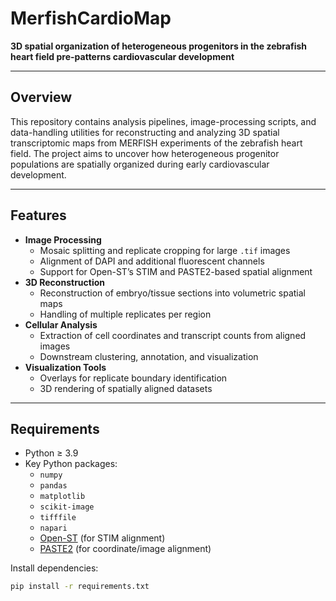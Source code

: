 # MerfishCardioMap

**3D spatial organization of heterogeneous progenitors in the zebrafish heart field pre-patterns cardiovascular development**

---

## Overview
This repository contains analysis pipelines, image-processing scripts, and data-handling utilities for reconstructing and analyzing 3D spatial transcriptomic maps from MERFISH experiments of the zebrafish heart field. The project aims to uncover how heterogeneous progenitor populations are spatially organized during early cardiovascular development.

---

## Features
- **Image Processing**
  - Mosaic splitting and replicate cropping for large `.tif` images
  - Alignment of DAPI and additional fluorescent channels
  - Support for Open-ST’s STIM and PASTE2-based spatial alignment
- **3D Reconstruction**
  - Reconstruction of embryo/tissue sections into volumetric spatial maps
  - Handling of multiple replicates per region
- **Cellular Analysis**
  - Extraction of cell coordinates and transcript counts from aligned images
  - Downstream clustering, annotation, and visualization
- **Visualization Tools**
  - Overlays for replicate boundary identification
  - 3D rendering of spatially aligned datasets

---

## Requirements
- Python ≥ 3.9
- Key Python packages:
  - `numpy`
  - `pandas`
  - `matplotlib`
  - `scikit-image`
  - `tifffile`
  - `napari`
  - [Open-ST](https://github.com/junjuew/Open-ST) (for STIM alignment)
  - [PASTE2](https://github.com/raphael-group/paste2) (for coordinate/image alignment)

Install dependencies:
```bash
pip install -r requirements.txt
